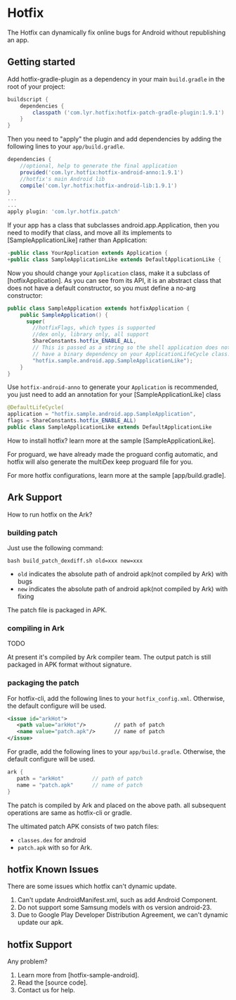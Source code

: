 # Hotfix
The Hotfix can dynamically fix online bugs for Android without republishing an app.
## Getting started
Add hotfix-gradle-plugin as a dependency in your main `build.gradle` in the root of your project:

```gradle
buildscript {
    dependencies {
        classpath ('com.lyr.hotfix:hotfix-patch-gradle-plugin:1.9.1')
    }
}
```

Then you need to "apply" the plugin and add dependencies by adding the following lines to your `app/build.gradle`.

```gradle
dependencies {
    //optional, help to generate the final application
    provided('com.lyr.hotfix:hotfix-android-anno:1.9.1')
    //hotfix's main Android lib
    compile('com.lyr.hotfix:hotfix-android-lib:1.9.1')
}
...
...
apply plugin: 'com.lyr.hotfix.patch'
```

If your app has a class that subclasses android.app.Application, then you need to modify that class, and move all its implements to [SampleApplicationLike] rather than Application:

```java
-public class YourApplication extends Application {
+public class SampleApplicationLike extends DefaultApplicationLike {
```

Now you should change your `Application` class, make it a subclass of [hotfixApplication]. As you can see from its API, it is an abstract class that does not have a default constructor, so you must define a no-arg constructor:

```java
public class SampleApplication extends hotfixApplication {
    public SampleApplication() {
      super(
        //hotfixFlags, which types is supported
        //dex only, library only, all support
        ShareConstants.hotfix_ENABLE_ALL,
        // This is passed as a string so the shell application does not
        // have a binary dependency on your ApplicationLifeCycle class.
        "hotfix.sample.android.app.SampleApplicationLike");
    }
}
```

Use `hotfix-android-anno` to generate your `Application` is recommended, you just need to add an annotation for your [SampleApplicationLike] class

```java
@DefaultLifeCycle(
application = "hotfix.sample.android.app.SampleApplication",             //application name to generate
flags = ShareConstants.hotfix_ENABLE_ALL)                                //hotfixFlags above
public class SampleApplicationLike extends DefaultApplicationLike
```

How to install hotfix? learn more at the sample [SampleApplicationLike].

For proguard, we have already made the proguard config automatic, and hotfix will also generate the multiDex keep proguard file for you.

For more hotfix configurations, learn more at the sample [app/build.gradle].

## Ark Support
How to run hotfix on the Ark?
### building patch
Just use the following command:
```buildconfig
bash build_patch_dexdiff.sh old=xxx new=xxx
```
* `old` indicates the absolute path of android apk(not compiled by Ark) with bugs
* `new` indicates the absolute path of android apk(not compiled by Ark) with fixing

The patch file is packaged in APK.
### compiling in Ark
TODO

At present it's compiled by Ark compiler team. The output patch is still packaged in APK format without signature.
### packaging the patch
For hotfix-cli, add the following lines to your `hotfix_config.xml`. Otherwise, the default configure will be used.
```xml
<issue id="arkHot">
   <path value="arkHot"/>         // path of patch
   <name value="patch.apk"/>      // name of patch
</issue>
```
For gradle, add the following lines to your `app/build.gradle`. Otherwise, the default configure will be used.
```gradle
ark {
   path = "arkHot"         // path of patch
   name = "patch.apk"      // name of patch
}
```
The patch is compiled by Ark and placed on the above path. all subsequent operations are same as hotfix-cli or gradle.

The ultimated patch APK consists of two patch files:

* `classes.dex` for android
* `patch.apk` with so for Ark.

## hotfix Known Issues
There are some issues which hotfix can't dynamic update.

1. Can't update AndroidManifest.xml, such as add Android Component.
2. Do not support some Samsung models with os version android-23.
3. Due to Google Play Developer Distribution Agreement, we can't dynamic update our apk.

## hotfix Support
Any problem?

1. Learn more from [hotfix-sample-android].
2. Read the [source code].
3. Contact us for help.
